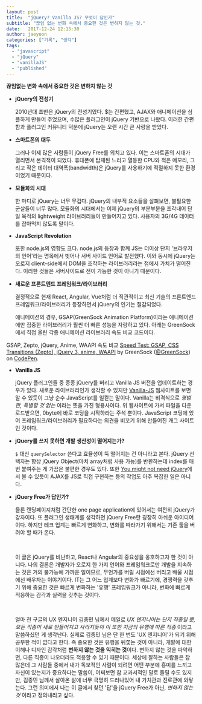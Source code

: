 ```yaml
---
layout: post
title:  "jQuery? Vanilla JS? 무엇이 답인가"
subtitle: "끊임 없는 변화 속에서 중요한 것은 변하지 않는 것."
date:   2017-12-24 12:15:30
author: jaeyoon
categories: ["기록", "생각"]
tags:
  - "javascript"
  - "jQuery"
  - "vanillaJS"
  - "published"
---
```


**끊임없는 변화 속에서 중요한 것은 변하지 않는 것**

- **jQuery의 전성기**

  2010년대 초반은 jQuery의 전성기였다. $는 간편했고, AJAX와 애니메이션을 심플하게 만들어 주었으며, 수많은 플러그인이  jQuery 기반으로 나왔다. 이러한 간편함과 플러그인 커뮤니티 덕분에 jQuery는 오랜 시간 큰 사랑을 받았다.



- **스마트폰의 대두**

  그러나 이제 많은 사람들이 jQuery Free를 외치고 있다. 이는 스마트폰의 시대가 열리면서 본격적이 되었다. 휴대폰에 탑재된 느리고 열등한 CPU와 적은 메모리, 그리고 작은 데이터 대역폭(bandwidth)은 jQuery를 사용하기에 적절하지 못한 환경이었기 때문이다.



- **모듈화의 시대**

  한 마디로 jQuery는 너무 무겁다. jQuery의 내부적 요소들을 살펴보면, 불필요한 군살들이 너무 많다. 모듈화의 시대에서는 이제 jQuery의 부분부분을 조각내어 단일 목적의 lightweight 라이브러리들이 만들어지고 있다. 사용자의 3G/4G 데이터를 잡아먹지 않도록 말이다.



- **JavaScript Revolution**

  또한 node.js의 영향도 크다. node.js의 등장과 함께 JS는 더이상 단지 '브라우저의 언어'라는 명목에서 벗어나 서버 사이드 언어로 발전했다. 이와 동시에 jQuery는 오로지 client-side에서 DOM을 조작하는 라이브러리라는 점에서 가치가 떨어진다. 이러한 것들은 서버사이드로 전이 가능한 것이 아니기 때문이다.



- **새로운 프론트엔드 프레임워크/라이브러리**

  결정적으로 현재 React, Angular, Vue처럼 더 직관적이고 최신 기술의 프론트엔드 프레임워크/라이브러리가 등장하면서 jQuery의 인기는 절감되었다. 

  애니메이션의 경우, GSAP(GreenSock Animation Platform)이라는 애니메이션에만 집중한 라이브러리가 훨씬 더 빠른 성능을 자랑하고 있다. 아래는 GreenSock에서 직접 올린 각종 애니메이션 라이브러리 속도 비교 코드이다.




<p data-height="265" data-theme-id="0" data-slug-hash="srfxA" data-default-tab="js,result" data-user="GreenSock" data-embed-version="2" data-pen-title="Speed Test: GSAP, CSS Transitions (Zepto), jQuery 3, anime, WAAPI" class="codepen">GSAP, Zepto, jQuery, Anime, WAAPI 속도 비교 <a href="https://codepen.io/GreenSock/pen/srfxA/">Speed Test: GSAP, CSS Transitions (Zepto), jQuery 3, anime, WAAPI</a> by GreenSock (<a href="https://codepen.io/GreenSock">@GreenSock</a>) on <a href="https://codepen.io">CodePen</a>.</p>
  <script async src="https://production-assets.codepen.io/assets/embed/ei.js"></script>


- **Vanilla JS**

  jQuery 플러그인들 중 종종 jQuery를 버리고 Vanilla JS 버전을 업데이트하는 경우가 있다. 새로운 라이브러리인가 생각할 수 있지만 [Vanilla-JS](http://vanilla-js.com) 웹사이트를 보면 알 수 있듯이 그냥 순수 JavaScript를 일컫는 말이다. Vanilla는 비격식으로 *평범한, 특별할 것 없는* 이라는 뜻을 가진 형용사이다. 위 웹사이트에 가서 파일을 다운로드받으면, 0byte에 바로 코딩을 시작하라는 주석 뿐이다. JavaScript 코딩에 있어 프레임워크/라이브러리가 필요하다는 의견을 비꼬기 위해 만들어진 개그 사이트인 것이다. 


- **jQuery를 쓰지 못하면 개발 생산성이 떨어지는가?**

  `$` 대신 `querySelector` 쓴다고 효율성이 뚝 떨어지는 건 아니라고 본다. jQuery 선택자는 항상 jQuery Object(마치 array처럼 사용 가능)를 반환하는데 index를 매번 붙여주는 게 가끔은 불편한 경우도 있다. 또한 [You might not need jQuery](http://youmightnotneedjquery.com/)에서 볼 수 있듯이 AJAX를 JS로 직접 구현하는 등의 작업도 아주 복잡한 일은 아니다. 



- **jQuery Free가 답인가?**

  물론 랜딩페이지처럼 간단한 one page application에 있어서는 여전히 jQuery가 강자이다. 또 플러그인 생태계를 생각하면 jQuery Free란 굉장히 아쉬운 아이디어이다. 하지만 테크 업계는 빠르게 변화하고, 변화를 따라가기 위해서는 기존 툴을 버려야 할 때가 온다. 

  ​

  이 글은 jQuery를 비난하고, React나 Angular의 중요성을 옹호하고자 한 것이 아니다. 나의 결론은 개발자가 오로지 한 가지 언어와 프레임워크로만 개발을 지속하는 것은 거의 불가능에 가까운 일이므로, 무언가를 버릴 시점에선 버리고 배울 시점에선 배우자는 이야기이다. IT는 그 어느 업계보다 변화가 빠르기에, 경쟁력을 갖추기 위해 중요한 것은 빠르게 변화하는 '유행' 프레임워크가 아니라, 변화에 빠르게 적응하는 감각과 실력을 갖추는 것이다.

  ​

  얼마 전 구글의 UX 엔지니어 김종민 님께서 메일로 *UX 엔지니어는 단지 직종일 뿐, 모든 직종이 새로 만들어지고 사라지듯이 이 또한 지금의 유행에 따른 직종* 이라고 말씀하셨던 게 생각난다. 실제로 김종민 님은 단 한 번도 'UX 엔지니어'가 되기 위해 공부한 적이 없다고 한다. 즉 중요한 것은 유행을 뒤쫓는 것이 아니라, 개발에 대한 이해나 디자인 감각처럼 **변하지 않는 것을 익히는 것**이다. 변하지 않는 것을 파악하면, 다른 직종이 나오더라도 적응할 수 있기 때문이다. 세상에 잘하는 사람들은 참 많은데 그 사람들 중에서 내가 독보적인 사람이 되려면 어떤 부분에 흥미를 느끼고 자신이 있는지가 중요하다는 말씀이, 어찌보면 참 교과서적인 말로 들릴 수도 있지만, 김종민 님께서 살아온 삶에 너무 극명히 드러나있어 내 가치관과 진로관에 와닿는다. 그런 의미에서 나는 이 글에서 찾던 '답'을 jQuery Free가 아닌, *변하지 않는 것* 이라고 정의내리고 싶다.